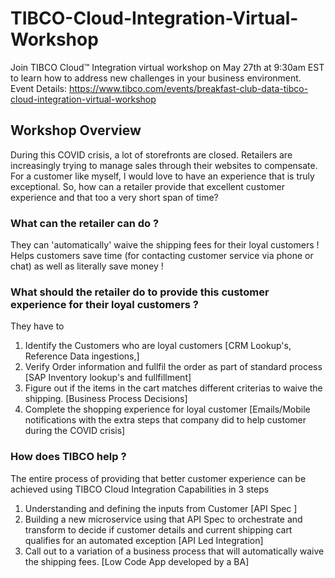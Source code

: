 # TIBCO-Cloud-Integration-Virtual-Workshop
Join TIBCO Cloud™ Integration virtual workshop on May 27th at 9:30am EST to learn how to address new challenges in your business environment.  
Event Details: https://www.tibco.com/events/breakfast-club-data-tibco-cloud-integration-virtual-workshop 

## Workshop Overview
During this COVID crisis, a lot of storefronts are closed. Retailers are increasingly trying to manage sales through their websites to compensate. For a customer like myself, I would love to have an experience that is truly exceptional. So, how can a retailer provide that excellent customer experience and that too a very short span of time?   
### What can the retailer can do ?  
They can 'automatically' waive the shipping fees for their loyal customers ! Helps customers save time (for contacting customer service via phone or chat) as well as literally save money !

### What should the retailer do to provide this customer experience for their loyal customers ?  
They have to
1) Identify the Customers who are loyal customers [CRM Lookup's, Reference Data ingestions,]
2) Verify Order information and fullfil the order as part of standard process [SAP Inventory lookup's and fullfillment]
3) Figure out if the items in the cart matches different criterias to waive the shipping. [Business Process Decisions]
4) Complete the shopping experience for loyal customer [Emails/Mobile notifications with the extra steps that company did to help customer during the COVID crisis]   

### How does TIBCO help ?
The entire process of providing that better customer experience can be achieved using TIBCO Cloud Integration Capabilities in 3 steps
1) Understanding and defining the inputs from Customer [API Spec ]
2) Building a new microservice using that API Spec to orchestrate and transform to decide if customer details and current shipping cart qualifies for an automated exception [API Led Integration]
3) Call out to a variation of a business process that will automatically waive the shipping fees. [Low Code App developed by a BA]


